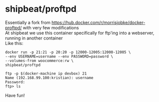 shipbeat/proftpd
================

Essentially a fork from https://hub.docker.com/r/morrisjobke/docker-proftpd/ with very few modifications  
At shipbeat we use this container specifically for ftp'ing into a webserver, running in another container  
Like this:  

    docker run -p 21:21 -p 20:20 -p 12000-12005:12000-12005 \  
    --env USERNAME=username --env PASSWORD=password \  
    --volumes-from woocommerce:rw \  
    shipbeat/proftpd

    ftp -p $(docker-machine ip devbox) 21
    Name (192.168.99.100:kristian): username
    Password:
    ftp> ls

Have fun!
